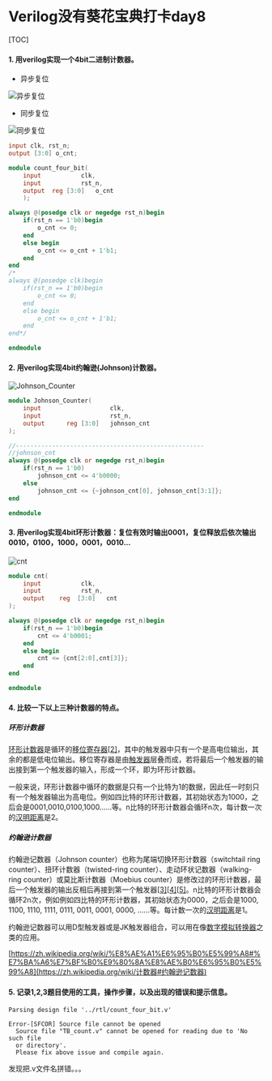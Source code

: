 # Verilog没有葵花宝典打卡day8

[TOC]

#### 1. 用verilog实现一个4bit二进制计数器。

- 异步复位

![异步复位](https://wx1.sinaimg.cn/large/006C4SD7ly1g2rq5le4j3j30jf02uq2p.jpg)

- 同步复位

![同步复位](https://wx2.sinaimg.cn/large/006C4SD7ly1g2rq5lalp6j30fb02tjr5.jpg)

```verilog
input clk, rst_n; 
output [3:0] o_cnt;
```

```verilog
module count_four_bit(
    input           clk,
    input           rst_n,
    output  reg [3:0]   o_cnt
    );

always @(posedge clk or negedge rst_n)begin
    if(rst_n == 1'b0)begin
        o_cnt <= 0;
    end
    else begin
        o_cnt <= o_cnt + 1'b1;
    end
end
/*    
always @(posedge clk)begin
    if(rst_n == 1'b0)begin
        o_cnt <= 0;
    end
    else begin
        o_cnt <= o_cnt + 1'b1;
    end
end*/

endmodule
```

#### 2. 用verilog实现4bit约翰逊(Johnson)计数器。

![Johnson_Counter](https://wx3.sinaimg.cn/large/006C4SD7ly1g2rqfassf7j30id02qmwx.jpg)

```verilog
module Johnson_Counter(
    input                   clk,
    input                   rst_n,
    output      reg [3:0]   johnson_cnt
);

//----------------------------------------------------
//johnson_cnt
always @(posedge clk or negedge rst_n)begin
    if(rst_n == 1'b0)
        johnson_cnt <= 4'b0000;
    else
        johnson_cnt <= {~johnson_cnt[0], johnson_cnt[3:1]};
end

endmodule
```

#### 3. 用verilog实现4bit环形计数器：复位有效时输出0001，复位释放后依次输出0010，0100，1000，0001，0010...

![cnt](https://ws2.sinaimg.cn/large/006C4SD7ly1g2rpo2v262j30jl02sq2p.jpg)

```verilog
module cnt(
    input           clk,
    input           rst_n,
    output    reg  [3:0]   cnt
);

always @(posedge clk or negedge rst_n)begin
    if(rst_n == 1'b0)begin
        cnt <= 4'b0001;
    end
    else begin
        cnt <= {cnt[2:0],cnt[3]};
    end
end

endmodule 
```

#### 4. 比较一下以上三种计数器的特点。

##### 环形计数器

[环形计数器](https://zh.wikipedia.org/w/index.php?title=环形计数器&action=edit&redlink=1)是循环的[移位寄存器](https://zh.wikipedia.org/wiki/移位寄存器)[[2\]](https://zh.wikipedia.org/wiki/计数器#cite_note-2)，其中的触发器中只有一个是高电位输出，其余的都是低电位输出。移位寄存器是由[触发器](https://zh.wikipedia.org/wiki/触发器)层叠而成，若将最后一个触发器的输出接到第一个触发器的输入，形成一个环，即为环形计数器。

一般来说，环形计数器中循环的数据是只有一个比特为1的数据，因此任一时刻只有一个触发器输出为高电位。例如四比特的环形计数器，其初始状态为1000，之后会是0001,0010,0100,1000……等。n比特的环形计数器会循环n次，每计数一次的[汉明距离](https://zh.wikipedia.org/wiki/汉明距离)是2。

##### 约翰逊计数器

约翰逊记数器（Johnson counter）也称为尾端切换环形计数器（switchtail ring counter）、扭环计数器（twisted-ring counter）、走动环状记数器（walking-ring counter）或莫比斯计数器（Moebius counter）是修改过的环形计数器，最后一个触发器的输出反相后再接到第一个触发器[[3\]](https://zh.wikipedia.org/wiki/计数器#cite_note-3)[[4\]](https://zh.wikipedia.org/wiki/计数器#cite_note-4)[[5\]](https://zh.wikipedia.org/wiki/计数器#cite_note-5)。n比特的环形计数器会循环2n次，例如例如四比特的环形计数器，其初始状态为0000，之后会是1000, 1100, 1110, 1111, 0111, 0011, 0001, 0000, ……等。每计数一次的[汉明距离](https://zh.wikipedia.org/wiki/汉明距离)是1。

约翰逊记数器可以用D型触发器或是JK触发器组合，可以用在像[数字模拟转换器](https://zh.wikipedia.org/wiki/數位類比轉換器)之类的应用。

[https://zh.wikipedia.org/wiki/%E8%AE%A1%E6%95%B0%E5%99%A8#%E7%BA%A6%E7%BF%B0%E9%80%8A%E8%AE%B0%E6%95%B0%E5%99%A8](https://zh.wikipedia.org/wiki/计数器#约翰逊记数器)

#### 5. 记录1,2,3题目使用的工具，操作步骤，以及出现的错误和提示信息。

```shell
Parsing design file '../rtl/count_four_bit.v'

Error-[SFCOR] Source file cannot be opened
  Source file "TB_count.v" cannot be opened for reading due to 'No such file 
  or directory'.
  Please fix above issue and compile again.

```

发现把.v文件名拼错。。。

